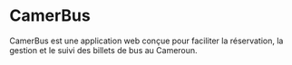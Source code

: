 # CamerBus
CamerBus est une application web conçue pour faciliter la réservation, la gestion et le suivi des billets de bus au Cameroun.
